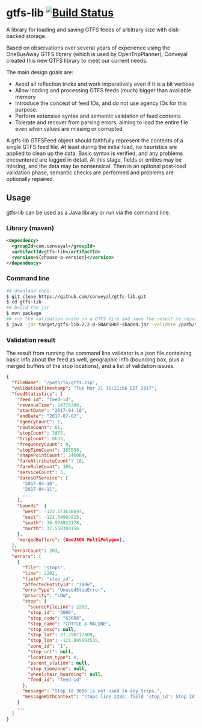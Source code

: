# gtfs-lib [![Build Status](https://travis-ci.org/conveyal/gtfs-lib.svg?branch=master)](https://travis-ci.org/conveyal/gtfs-lib)

A library for loading and saving GTFS feeds of arbitrary size with disk-backed storage.

Based on observations over several years of experience using the OneBusAway GTFS library (which is used by OpenTripPlanner), Conveyal created this new GTFS library to meet our current needs.

The main design goals are:

- Avoid all reflection tricks and work imperatively even if it is a bit verbose
- Allow loading and processing GTFS feeds (much) bigger than available memory
- Introduce the concept of feed IDs, and do not use agency IDs for this purpose.
- Perform extensive syntax and semantic validation of feed contents
- Tolerate and recover from parsing errors, aiming to load the entire file even when values are missing or corrupted

A gtfs-lib GTFSFeed object should faithfully represent the contents of a single GTFS feed file. At least during the initial load, no heuristics are applied to clean up the data. Basic syntax is verified, and any problems encountered are logged in detail. At this stage, fields or entites may be missing, and the data may be nonsensical. Then in an optional post-load validation phase, semantic checks are performed and problems are optionally repaired.

## Usage

gtfs-lib can be used as a Java library or run via the command line.

### Library (maven)

```xml
<dependency>
  <groupId>com.conveyal</groupId>
  <artifactId>gtfs-lib</artifactId>
  <version>${choose-a-version}</version>
</dependency>
```

### Command line

```bash
## download repo
$ git clone https://github.com/conveyal/gtfs-lib.git
$ cd gtfs-lib
## build the jar
$ mvn package
## run the validation suite on a GTFS file and save the result to result.json - change the version number to match file name in /target
$ java -jar target/gtfs-lib-2.2.0-SNAPSHOT-shaded.jar -validate /path/to/gtfs.zip /path/to/result.json
```

### Validation result

The result from running the command line validator is a json file containing
basic info about the feed as well, geographic info (bounding box, plus a merged buffers of the stop
locations), and a list of validation issues.

```json
{
  "fileName": "/path/to/gtfs.zip",
  "validationTimestamp": "Tue Mar 21 11:21:56 EDT 2017",
  "feedStatistics": {
    "feed_id": "feed-id",
    "revenueTime": 14778300,
    "startDate": "2017-04-10",
    "endDate": "2017-07-02",
    "agencyCount": 1,
    "routeCount": 81,
    "stopCount": 3875,
    "tripCount": 8633,
    "frequencyCount": 0,
    "stopTimeCount": 385558,
    "shapePointCount": 246084,
    "fareAttributeCount": 10,
    "fareRuleCount": 186,
    "serviceCount": 3,
    "datesOfService": [
      "2017-04-10",
      "2017-04-11",
      ...
    ],
    "bounds": {
      "west": -122.173638697,
      "east": -121.54902915,
      "south": 36.974922178,
      "north": 37.558388156
    },
    "mergedBuffers": {GeoJSON MultiPolygon},
  },
  "errorCount": 203,
  "errors": [
    {
      "file": "stops",
      "line": 2282,
      "field": "stop_id",
      "affectedEntityId": "3006",
      "errorType": "UnusedStopError",
      "priority": "LOW",
      "stop": {
        "sourceFileLine": 2282,
        "stop_id": "3006",
        "stop_code": "63006",
        "stop_name": "COTTLE & MALONE",
        "stop_desc": null,
        "stop_lat": 37.290717809,
        "stop_lon": -121.895693535,
        "zone_id": "1",
        "stop_url": null,
        "location_type": 0,
        "parent_station": null,
        "stop_timezone": null,
        "wheelchair_boarding": null,
        "feed_id": "feed-id"
      },
      "message": "Stop Id 3006 is not used in any trips.",
      "messageWithContext": "stops line 2282, field 'stop_id': Stop Id 3006 is not used in any trips."
    }
    ...
  ]
} 
```
